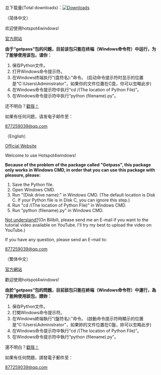 总下载量(Total downloads)：[![Downloads](https://pepy.tech/badge/hotspot4windows)](https://pepy.tech/project/hotspot4windows)

（简体中文）

欢迎使用hotspot4windows!

[官方网站](https://sems-pc.club/hotspot4windows/)

**由于“getpass”包的问题，目前该包只能在终端（Windows命令符）中运行，为了能够使用该包，请你：**

1. 保存Python文件。
2. 打开Windows命令提示符。
3. 在Windows终端执行“(盘符名):”命令。 (启动命令提示符时显示的位置是“C:\Users\Administrator”，如果你的文件位置在C盘，你可以忽略此步)
4. 在Windows命令提示符中执行“cd /(The location of Python File)”。
5. 在Windows命令提示符中执行“python (filename).py”。

还不明白？[戳我！](https://www.bilibili.com/video/av42809262)

如果有任何问题，请发电子邮件至：

877259039@qq.com

（English）

[Official Website](https://sems-pc.club/hotspot4windows/)

Welcome to use Hotspot4windows!

**Because of the problem of the package called "Getpass", this package only works in Windows CMD, in order that you can use  this package with pleasure, please:**

1. Save the Python file.
2. Open Windows CMD.
3. Run "(Disk drive name):" in Windows CMD. (The default location is Disk C. If your Python file is in Disk C, you can ignore this step.)
4. Run "cd /(The location of Python File)" in Windows CMD.
5. Run "python (filename).py" in Windows CMD.

[Not understand?](https://www.bilibili.com/video/av42809262)(On Bilibili, please send me an E-mail if you want to the tutorial video available on YouTube. I'll try my best to upload the video on YouTube.)

If you have any question, please send an E-mail to:

877259039@qq.com

（繁体中文）

[官方網站](https://chrithon.github.io/hotspot4windows/)

歡迎使用hotspot4windows!

**由於“getpass”包的問題，目前該包只能在終端（Windows命令符）中運行，為了能夠使用該包，請妳：**

1. 保存Python文件。
2. 打開Windows命令提示符。
3. 在Windows終端執行“(盤符名):”命令。 (啟動命令提示符時顯示的位置是“C:\Users\Administrator”，如果妳的文件位置在C盤，妳可以忽略此步)
4. 在Windows命令提示符中執行“cd /(The location of Python File)”。
5. 在Windows命令提示符中執行“python (filename).py”。

還不明白？[戳我！](https://sems-pc.club/hotspot4windows/)

如果有任何問題，請發電子郵件至：

877259039@qq.com
